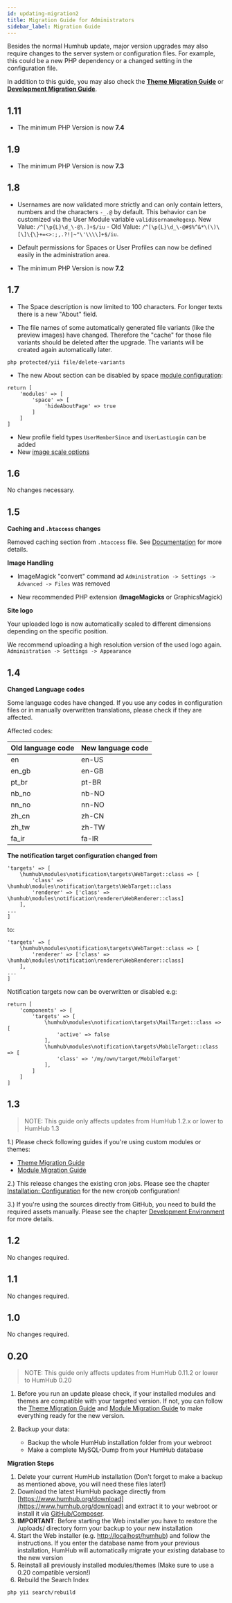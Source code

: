 ```yaml
---
id: updating-migration2
title: Migration Guide for Administrators
sidebar_label: Migration Guide
---
```


Besides the normal Humhub update, major version upgrades may also require changes to the server system or configuration files.
For example, this could be a new PHP dependency or a changed setting in the configuration file.

In addition to this guide, you may also check the [**Theme Migration Guide**](../theme/migrate.md) 
or [**Development Migration Guide**](../develop/modules-migrate.md).


1.11
----

- The minimum PHP Version is now **7.4**
 

1.9
----

- The minimum PHP Version is now **7.3**
 

1.8
----

- Usernames are now validated more strictly and can only contain letters, numbers and the characters `-_.@` by default.  This behavior can be customized via the User Module variable `validUsernameRegexp`. New Value: `/^[\p{L}\d_\-@\.]+$/iu` - Old Value: `/^[\p{L}\d_\-@#$%^&*\(\)\[\]\{\}+=<>:;,.?!|~"\'\\\\]+$/iu`.

- Default permissions for Spaces or User Profiles can now be defined easily in the administration area.

- The minimum PHP Version is now **7.2**
 


1.7
----

- The Space description is now limited to 100 characters. For longer texts there is a new "About" field.

- The file names of some automatically generated file variants (like the preview images) have changed. Therefore the "cache" for those file variants should be deleted after the upgrade. The variants will be created again automatically later.

```
php protected/yii file/delete-variants
```

- The new About section can be disabled by space [module configuration](advanced-configuration.md#module-configurations):

```
return [
    'modules' => [
        'space' => [
            'hideAboutPage' => true 
        ]
    ]
]
```
- New profile field types `UserMemberSince` and `UserLastLogin` can be added
- New [image scale options](uploads.md)

1.6
----

No changes necessary.

1.5
----

**Caching and ``.htaccess`` changes**

Removed caching section from `.htaccess` file. See [Documentation](https://docs.humhub.org/docs/admin/performance#http-caching) for more details.

**Image Handling**

- ImageMagick "convert" command  ad ``Administration -> Settings -> Advanced -> Files`` was removed

- New recommended PHP extension (**ImageMagicks** or GraphicsMagick) 


**Site logo**

Your uploaded logo is now automatically scaled to different dimensions depending on the specific position.

We recommend uploading a high resolution version of the used logo again.  ``Administration -> Settings -> Appearance ``


1.4
----

**Changed Language codes**

Some language codes have changed. If you use any codes in configuration files or in manually overwritten translations, please check if they are affected. 

Affected codes:

| Old language code| New language code |
|----------|-------------|
| en | en-US |
| en_gb | en-GB |
| pt_br | pt-BR |
| nb_no | nb-NO |
| nn_no | nn-NO |
| zh_cn | zh-CN |
| zh_tw | zh-TW |
| fa_ir | fa-IR |

**The notification target configuration changed from**

```
'targets' => [ 
    \humhub\modules\notification\targets\WebTarget::class => [
        'class' => \humhub\modules\notification\targets\WebTarget::class
        'renderer' => ['class' => \humhub\modules\notification\renderer\WebRenderer::class]
    ],
...
]
```

to:

```
'targets' => [ 
    \humhub\modules\notification\targets\WebTarget::class => [
        'renderer' => ['class' => \humhub\modules\notification\renderer\WebRenderer::class]
    ],
...
]
```

Notification targets now can be overwritten or disabled e.g:

```
return [
    'components' => [
        'targets' => [ 
            \humhub\modules\notification\targets\MailTarget::class => [
                'active' => false
            ],
            \humhub\modules\notification\targets\MobileTarget::class => [
                'class' => '/my/own/target/MobileTarget'
            ],
        ]
    ]
]
```

1.3
----


> NOTE: This guide only affects updates from HumHub 1.2.x or lower to HumHub 1.3


1.) Please check following guides if you're using custom modules or themes:
- [Theme Migration Guide](../theme/migrate.md)
- [Module Migration Guide](../develop/modules-migrate.md)


2.) This release changes the existing cron jobs. 
Please see the chapter [Installation: Configuration](cron-jobs.md) for the new cronjob configuration!


3.) If you're using the sources directly from GitHub, you need to build the required assets manually.
Please see the chapter [Development Environment](../develop/build.md#build-production-assets) for more details.


1.2
----


No changes required.


1.1
----


No changes required.


1.0
----


No changes required.


0.20
----

> NOTE: This guide only affects updates from HumHub 0.11.2 or lower to HumHub 0.20

1. Before you run an update please check, if your installed modules and themes are compatible with your targeted version. If not, you can follow the [Theme Migration Guide](../theme/migrate.md) 
and [Module Migration Guide](../develop/modules-migrate.md) to make everything ready for the new version.

2. Backup your data:
	- Backup the whole HumHub installation folder from your webroot
	- Make a complete MySQL-Dump from your HumHub database

**Migration Steps**

1. Delete your current HumHub installation (Don't forget to make a backup as mentioned above, you will need these files later!)
2. Download the latest HumHub package directly from [https://www.humhub.org/download](https://www.humhub.org/download) and 
extract it to your webroot or install it via [GitHub/Composer](../develop/environment.md#gitcomposer-installation).
3. **IMPORTANT**: Before starting the Web installer you have to restore the /uploads/ directory form your backup to your new installation
4. Start the Web installer (e.g. [http://localhost/humhub](http://localhost/humhub)) and follow the instructions. If you enter the database name from your previous installation, HumHub will automatically migrate your existing database to the new version
5. Reinstall all previously installed modules/themes
  (Make sure to use a 0.20 compatible version!)
6. Rebuild the Search Index 

```
php yii search/rebuild
```

